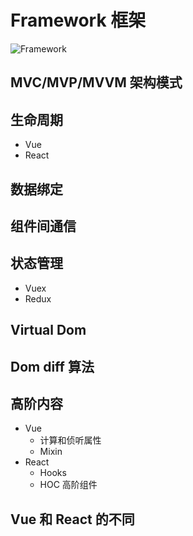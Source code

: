 # Framework 框架

![Framework](https://github.com/dancingjasonxiao/mind-map/tree/main/assets/Framework.png)

## MVC/MVP/MVVM 架构模式

## 生命周期

- Vue
- React

## 数据绑定

## 组件间通信

## 状态管理

- Vuex
- Redux

## Virtual Dom

## Dom diff 算法

## 高阶内容

- Vue
  - 计算和侦听属性
  - Mixin
- React
  - Hooks
  - HOC 高阶组件

## Vue 和 React 的不同
